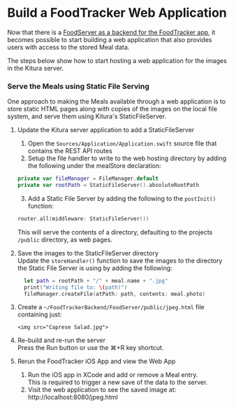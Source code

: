 # Build a FoodTracker Web Application

Now that there is a [FoodServer as a backend for the FoodTracker app](README.md), it becomes possible to start building a web application that also provides users with access to the stored Meal data.

The steps below show how to start hosting a web application for the images in the Kitura server.

### Serve the Meals using Static File Serving
One approach to making the Meals available through a web application is to store static HTML pages along with copies of the images on the local file system, and serve them using Kitura's StaticFileServer.

1. Update the Kitura server application to add a StaticFileServer  
   1. Open the `Sources/Application/Application.swift` source file that contains the REST API routes
   2. Setup the file handler to write to the web hosting directory by adding the following under the mealStore declaration:
    ```swift
    private var fileManager = FileManager.default
    private var rootPath = StaticFileServer().absoluteRootPath
    ```
   3. Add a Static File Server by adding the following to the `postInit()` function:  
    ```swift
    router.all(middleware: StaticFileServer())
    ```

    This will serve the contents of a directory, defaulting to the projects `/public` directory, as web pages.

2. Save the images to the StaticFileServer directory  
   Update the `storeHandler()` function to save the images to the directory the Static File Server is using by adding the following:
      ```swift
        let path = rootPath + "/" + meal.name + ".jpg"
        print("Writing file to: \(path)")
        fileManager.createFile(atPath: path, contents: meal.photo)
      ```

3. Create a `~/FoodTrackerBackend/FoodServer/public/jpeg.html` file containing just:
   ```
   <img src="Caprese Salad.jpg">
   ```

4. Re-build and re-run the server  
   Press the Run button or use the ⌘+R key shortcut.

3. Rerun the FoodTracker iOS App and view the Web App
   1. Run the iOS app in XCode and add or remove a Meal entry.  
   This is required to trigger a new save of the data to the server.
   2. Visit the web application to see the saved image at:  
   http://localhost:8080/jpeg.html
